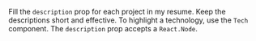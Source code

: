 Fill the `description` prop for each project in my resume. Keep the descriptions short and effective. To highlight a technology, use the `Tech` component. The `description` prop accepts a `React.Node`.